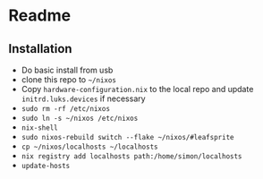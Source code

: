 # Readme

## Installation

 - Do basic install from usb
 - clone this repo to `~/nixos`
 - Copy `hardware-configuration.nix` to the local repo and update `initrd.luks.devices` if necessary
 - `sudo rm -rf /etc/nixos`
 - `sudo ln -s ~/nixos /etc/nixos`
 - `nix-shell`
 - `sudo nixos-rebuild switch --flake ~/nixos/#leafsprite`
 - `cp ~/nixos/localhosts ~/localhosts`
 - `nix registry add localhosts path:/home/simon/localhosts`
 - `update-hosts`
